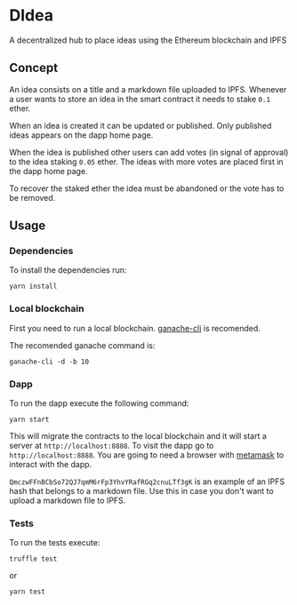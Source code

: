 # DIdea

A decentralized hub to place ideas using the Ethereum blockchain and IPFS

## Concept

An idea consists on a title and a markdown file uploaded to IPFS. Whenever a user wants to store an idea in the smart contract it needs to stake `0.1` ether.

When an idea is created it can be updated or published. Only published ideas appears on the dapp home page.

When the idea is published other users can add votes (in signal of approval) to the idea staking `0.05` ether. The ideas with more votes are placed first in the dapp home page.

To recover the staked ether the idea must be abandoned or the vote has to be removed.

## Usage

### Dependencies

To install the dependencies run:

`yarn install`

### Local blockchain

First you need to run a local blockchain. [ganache-cli](https://github.com/trufflesuite/ganache-cli) is recomended.

The recomended ganache command is:

`ganache-cli -d -b 10`

### Dapp

To run the dapp execute the following command:

`yarn start`

This will migrate the contracts to the local blockchain and it will start a server at `http://localhost:8888`. To visit the dapp go to `http://localhost:8888`. You are going to need a browser with [metamask](https://metamask.io) to interact with the dapp.

`QmczwFFnBCbSo72QJ7qmM6rFp3YhvYRafRGq2cnuLTf3gK` is an example of an IPFS hash that belongs to a markdown file. Use this in case you don't want to upload a markdown file to IPFS.

### Tests

To run the tests execute:

`truffle test`

or

`yarn test`
